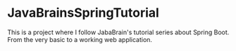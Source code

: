 
# JavaBrainsSpringTutorial #

This is a project where I follow JabaBrain's tutorial series about Spring Boot. From the very basic to a working web application.
